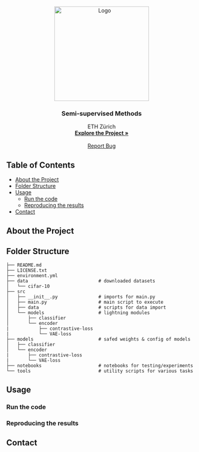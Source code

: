 <br />
<p align="center">
  <a href="https://github.com/lukaskln/Semi-supervised-methods">
    <img src="https://ethz.ch/services/de/service/kommunikation/corporate-design/logo/_jcr_content/par/fullwidthimage/image.imageformat.fullwidth.973245899.png" alt="Logo" width="250"> 
  </a>

  <h3 align="center">Semi-supervised Methods</h3>

  <p align="center">
    ETH Zürich
    <br />
    <a href="https://github.com/lukaskln/Semi-supervised-methods/tree/main/src"><strong>Explore the Project »</strong></a>
    <br />
    <br />
    <a href="https://github.com/lukaskln/Semi-supervised-methods/issues">Report Bug</a>
  </p>
</p>

## Table of Contents
* [About the Project](#about-the-project)
* [Folder Structure](#folder-structure)
* [Usage](#usage)
  * [Run the code](#run-the-code)
  * [Reproducing the results](#reproducing-our-results)
* [Contact](#contact)

## About the Project


## Folder Structure
```
├── README.md
├── LICENSE.txt
├── environment.yml                                   
├── data                          # downloaded datasets                                                                 
│   └── cifar-10                                  
├── src
│   ├── __init__.py               # imports for main.py                
│   ├── main.py                   # main script to execute                    
│   ├── data                      # scripts for data import
│   └── models                    # lightning modules
│       ├── classifier
│       └── encoder
|           ├── contrastive-loss
|           └── VAE-loss
├── models                        # safed weights & config of models
│   ├── classifier
│   └── encoder
|       ├── contrastive-loss
|       └── VAE-loss
├── notebooks                     # notebooks for testing/experiments
└── tools                         # utility scripts for various tasks
```

## Usage

### Run the code

### Reproducing the results

## Contact

